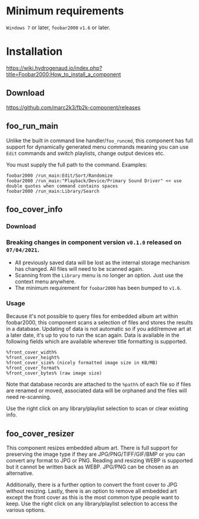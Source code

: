 # Minimum requirements

`Windows 7` or later, `foobar2000` `v1.6` or later. 

# Installation

https://wiki.hydrogenaud.io/index.php?title=Foobar2000:How_to_install_a_component

## Download

https://github.com/marc2k3/fb2k-component/releases

## foo_run_main

Unlike the built in command line handler/`foo_runcmd`, this component has full support for dynamically generated menu commands meaning you can use `Edit` commands and switch playlists, change output devices etc.

You must supply the full path to the command. Examples:

```
foobar2000 /run_main:Edit/Sort/Randomize
foobar2000 /run_main:"Playback/Device/Primary Sound Driver" << use double quotes when command contains spaces
foobar2000 /run_main:Library/Search
```

## foo_cover_info

### Download

### Breaking changes in component version `v0.1.0` released on `07/04/2021`.

- All previously saved data will be lost as the internal storage mechanism has changed. All files will need to be scanned again.
- Scanning from the `Library` menu is no longer an option. Just use the context menu anywhere.
- The minimum requirement for `foobar2000` has been bumped to `v1.6`.

### Usage

Because it's not possible to query files for embedded album art within foobar2000, this component scans a selection of files and stores the results in a database. Updating of data is not automatic so if you add/remove art at a later date, it's up to you to run the scan again. Data is available in the following fields which are available wherever title formatting is supported.

```
%front_cover_width%
%front_cover_height%
%front_cover_size% (nicely formatted image size in KB/MB)
%front_cover_format%
%front_cover_bytes% (raw image size)
```

Note that database records are attached to the `%path%` of each file so if files are renamed or moved, associated data will be orphaned and the files will need re-scanning.

Use the right click on any library/playlist selection to scan or clear existing info.

## foo_cover_resizer

This component resizes embedded album art. There is full support for preserving the image type if they are JPG/PNG/TIFF/GIF/BMP or you can convert any format to JPG or PNG. Reading and resizing WEBP is supported but it cannot be written back as WEBP. JPG/PNG can be chosen as an alternative.

Additionally, there is a further option to convert the front cover to JPG without resizing. Lastly, there is an option to remove all embedded art except the front cover as this is the most common type people want to keep. Use the right click on any library/playlist selection to access the various options.
